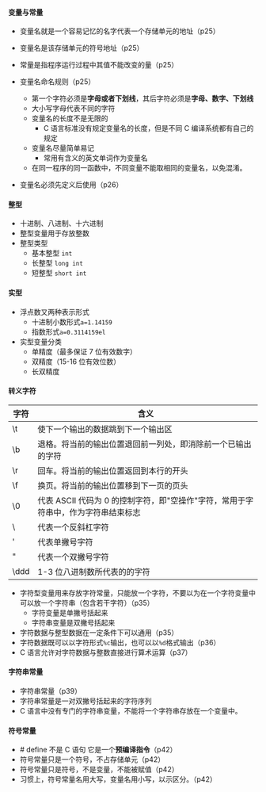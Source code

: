 #### 变量与常量

- 变量名就是一个容易记忆的名字代表一个存储单元的地址（p25）
- 变量名是该存储单元的符号地址（p25）
- 常量是指程序运行过程中其值不能改变的量（p25）
- 变量名命名规则（p25）

  - 第一个字符必须是**字母或者下划线**，其后字符必须是**字母、数字、下划线**
  - 大小写字母代表不同的字符
  - 变量名的长度不是无限的
    - C 语言标准没有规定变量名的长度，但是不同 C 编译系统都有自己的规定
  - 变量名尽量简单易记
    - 常用有含义的英文单词作为变量名
  - 在同一程序的同一函数中，不同变量不能取相同的变量名，以免混淆。

- 变量名必须先定义后使用（p26）

#### 整型

- 十进制、八进制、十六进制
- 整型变量用于存放整数
- 整型类型
  - 基本整型 `int`
  - 长整型 `long int`
  - 短整型 `short int`

#### 实型

- 浮点数又两种表示形式
  - 十进制小数形式`a=1.14159`
  - 指数形式`a=0.3114159el`
- 实型变量分类
  - 单精度（最多保证 7 位有效数字）
  - 双精度（15-16 位有效位数）
  - 长双精度

#### 转义字符

| 字符 | 含义                                                                               |
| ---- | ---------------------------------------------------------------------------------- |
| \t   | 使下一个输出的数据跳到下一个输出区                                                 |
| \b   | 退格。将当前的输出位置退回前一列处，即消除前一个已输出的字符                       |
| \r   | 回车。将当前的输出位置返回到本行的开头                                             |
| \f   | 换页。将当前的输出位置移到下一页的页头                                             |
| \0   | 代表 ASCII 代码为 0 的控制字符，即"空操作"字符，常用于字符串中，作为字符串结束标志 |
| \\   | 代表一个反斜杠字符                                                                 |
| \'   | 代表单撇号字符                                                                     |
| \"   | 代表一个双撇号字符                                                                 |
| \ddd | 1-3 位八进制数所代表的的字符                                                       |

- 字符型变量用来存放字符常量，只能放一个字符，不要以为在一个字符变量中可以放一个字符串（包含若干字符）（p35）
  - 字符变量是单撇号括起来
  - 字符串变量是双撇号括起来
- 字符数据与整型数据在一定条件下可以通用（p35）
- 字符数据既可以以字符形式`%c`输出，也可以以`%d`格式输出（p36）
- C 语言允许对字符数据与整数直接进行算术运算（p37）

#### 字符串常量

- 字符串常量（p39）
- 字符串常量是一对双撇号括起来的字符序列
- C 语言中没有专门的字符串变量，不能将一个字符串存放在一个变量中。

#### 符号常量

- \# define 不是 C 语句 它是一个**预编译指令**（p42）
- 符号常量只是一个符号，不占存储单元（p42）
- 符号常量只是符号，不是变量，不能被赋值（p42）
- 习惯上，符号常量名用大写，变量名用小写，以示区分。（p42）
